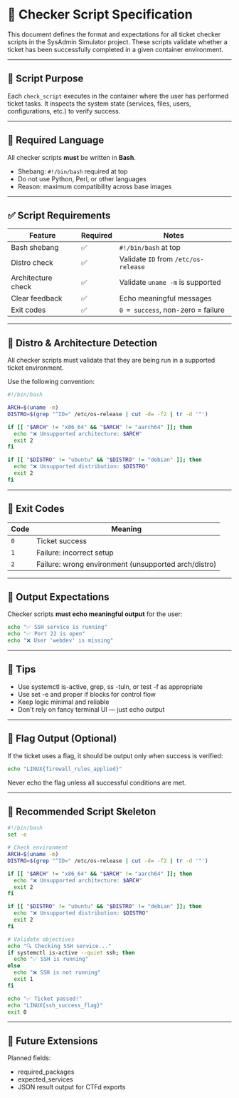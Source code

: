 # 🧪 Checker Script Specification

This document defines the format and expectations for all ticket checker scripts in the SysAdmin Simulator project. These scripts validate whether a ticket has been successfully completed in a given container environment.

---

## 🧠 Script Purpose

Each `check_script` executes in the container where the user has performed ticket tasks. It inspects the system state (services, files, users, configurations, etc.) to verify success.

---

## 🐚 Required Language

All checker scripts **must** be written in **Bash**.

- Shebang: `#!/bin/bash` required at top
- Do not use Python, Perl, or other languages
- Reason: maximum compatibility across base images

---

## ✅ Script Requirements

| Feature             | Required | Notes |
|---------------------|----------|-------|
| Bash shebang        | ✅       | `#!/bin/bash` at top |
| Distro check        | ✅       | Validate `ID` from `/etc/os-release` |
| Architecture check  | ✅       | Validate `uname -m` is supported |
| Clear feedback      | ✅       | Echo meaningful messages |
| Exit codes          | ✅       | `0 = success`, non-zero = failure |

---

## 🧾 Distro & Architecture Detection

All checker scripts must validate that they are being run in a supported ticket environment.

Use the following convention:

```bash
#!/bin/bash

ARCH=$(uname -m)
DISTRO=$(grep "^ID=" /etc/os-release | cut -d= -f2 | tr -d '"')

if [[ "$ARCH" != "x86_64" && "$ARCH" != "aarch64" ]]; then
  echo "❌ Unsupported architecture: $ARCH"
  exit 2
fi

if [[ "$DISTRO" != "ubuntu" && "$DISTRO" != "debian" ]]; then
  echo "❌ Unsupported distribution: $DISTRO"
  exit 2
fi
```

---

## 🧪 Exit Codes

| Code | Meaning              |
|------|----------------------|
| `0`  | Ticket success        |
| `1`  | Failure: incorrect setup |
| `2`  | Failure: wrong environment (unsupported arch/distro) |

---

## 📢 Output Expectations

Checker scripts **must echo meaningful output** for the user:

```bash
echo "✅ SSH service is running"
echo "✅ Port 22 is open"
echo "❌ User 'webdev' is missing"
```
---

## 🧩 Tips
- Use systemctl is-active, grep, ss -tuln, or test -f as appropriate
- Use set -e and proper if blocks for control flow
- Keep logic minimal and reliable
- Don't rely on fancy terminal UI — just echo output

---

## 🔐 Flag Output (Optional)
If the ticket uses a flag, it should be output only when success is verified:

```bash
echo "LINUX{firewall_rules_applied}"
```
Never echo the flag unless all successful conditions are met.

---

## 🧰 Recommended Script Skeleton

```bash
#!/bin/bash
set -e

# Check environment
ARCH=$(uname -m)
DISTRO=$(grep "^ID=" /etc/os-release | cut -d= -f2 | tr -d '"')

if [[ "$ARCH" != "x86_64" && "$ARCH" != "aarch64" ]]; then
  echo "❌ Unsupported architecture: $ARCH"
  exit 2
fi

if [[ "$DISTRO" != "ubuntu" && "$DISTRO" != "debian" ]]; then
  echo "❌ Unsupported distribution: $DISTRO"
  exit 2
fi

# Validate objectives
echo "🔍 Checking SSH service..."
if systemctl is-active --quiet ssh; then
  echo "✅ SSH is running"
else
  echo "❌ SSH is not running"
  exit 1
fi

echo "✅ Ticket passed!"
echo "LINUX{ssh_success_flag}"
exit 0

```

---

## 🔄 Future Extensions
Planned fields:

- required_packages
- expected_services
- JSON result output for CTFd exports
